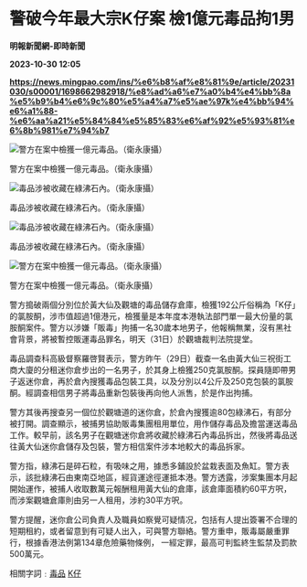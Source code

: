 # 警破今年最大宗K仔案 檢1億元毒品拘1男
**明報新聞網-即時新聞**

**2023-10-30 12:05**

**https://news.mingpao.com/ins/%e6%b8%af%e8%81%9e/article/20231030/s00001/1698662982918/%e8%ad%a6%e7%a0%b4%e4%bb%8a%e5%b9%b4%e6%9c%80%e5%a4%a7%e5%ae%97k%e4%bb%94%e6%a1%88-%e6%aa%a21%e5%84%84%e5%85%83%e6%af%92%e5%93%81%e6%8b%981%e7%94%b7**

![警方在案中檢獲一億元毒品。（衛永康攝）](https://fs.mingpao.com/ins/20231030/s00001/01f57d01f49f68f85905d00e46bd0999.jpg)

警方在案中檢獲一億元毒品。（衛永康攝）

![毒品涉被收藏在綠沸石內。（衛永康攝）](https://fs.mingpao.com/ins/20231030/s00001/01f41cc407c956bdc391a4b31d79d0af.jpg)

毒品涉被收藏在綠沸石內。（衛永康攝）

![毒品涉被收藏在綠沸石內。（衛永康攝）](https://fs.mingpao.com/ins/20231030/s00001/01f495b19f292cb1cbdc40fc50e2ea61.jpg)

毒品涉被收藏在綠沸石內。（衛永康攝）

![警方在案中檢獲一億元毒品。（衛永康攝）](https://fs.mingpao.com/ins/20231030/s00001/01f34751b2059ebac672f6aaaf46a9dc.jpg)

警方在案中檢獲一億元毒品。（衛永康攝）

警方搗破兩個分別位於黃大仙及觀塘的毒品儲存倉庫，檢獲192公斤俗稱為「K仔」的氯胺酮，涉市值超過1億港元，檢獲量是本年度本港執法部門單一最大份量的氯胺酮案件。警方以涉嫌「販毒」拘捕一名30歲本地男子，他報稱無業，沒有黑社會背景，將被暫控販運毒品罪名，明天（31日）於觀塘裁判法院提堂。

毒品調查科高級督察羅啓賢表示，警方昨午（29日）截查一名由黃大仙三祝街工商大廈的分租迷你倉步出的一名男子，於其身上檢獲250克氯胺酮。探員隨即帶男子返迷你倉，再於倉內搜獲毒品包裝工具，以及分別以4公斤及250克包裝的氯胺酮。經調查相信男子將毒品重新包裝後再向他人派售，於是作出拘捕。

警方其後再搜查另一個位於觀塘道的迷你倉，於倉內搜獲逾80包綠沸石，有部分被打開。調查顯示，被捕男協助販毒集團租用單位，用作儲存毒品及擔當運送毒品工作。較早前，該名男子在觀塘迷你倉將收藏於綠沸石內毒品拆出，然後將毒品送往黃大仙迷你倉儲存及包裝，警方相信案件涉本地較大的毒品拆家。

警方指，綠沸石是碎石粒，有吸味之用，據悉多鋪設於盆栽表面及魚缸。警方表示，該批綠沸石由東南亞地區，經貨運途徑運抵本港。警方透露，涉案集團本月起開始運作，被捕人收取數萬元報酬租用黃大仙的倉庫，該倉庫面積約60平方呎，而涉案觀塘倉庫則由另一人租用，涉約30平方呎。

警方提醒，迷你倉公司負責人及職員如察覺可疑情况，包括有人提出簽署不合理的短期租約，或者留意到有可疑人出入，可與警方聯絡。警方重申，販毒屬嚴重罪行，根據香港法例第134章危險藥物條例， 一經定罪，最高可判監終生監禁及罰款500萬元。

相關字詞﹕[毒品](https://news.mingpao.com/ins/%e6%b8%af%e8%81%9e/article/20231030/s00001/php/search2.php?pnssection=all&inssection=all&searchtype=A&keywords=%E6%AF%92%E5%93%81) [K仔](https://news.mingpao.com/ins/%e6%b8%af%e8%81%9e/article/20231030/s00001/php/search2.php?pnssection=all&inssection=all&searchtype=A&keywords=+K%E4%BB%94)